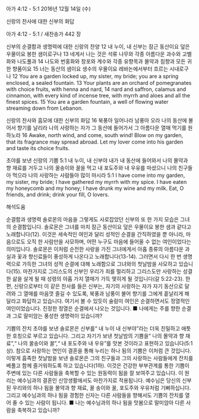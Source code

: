 아가 4:12 - 5:1 
2016년 12월 14일 (수)

신랑의 찬사에 대한 신부의 화답



아가 4:12 - 5:1 / 새찬송가 442 장


신부의 순결함과 생명력에 대한 신랑의 찬양
12 내 누이, 내 신부는 잠근 동산이요 덮은 우물이요 봉한 샘이로구나 13 네게서 나는 것은 석류 나무와 각종 아름다운 과수와 고벨화와 나도풀과 14 나도와 번홍화와 창포와 계수와 각종 유향목과 몰약과 침향과 모든 귀한 향품이요 15 너는 동산의 샘이요 생수의 우물이요 레바논에서부터 흐르는 시내로구나
12 You are a garden locked up, my sister, my bride; you are a spring enclosed, a sealed fountain. 13 Your plants are an orchard of pomegranates with choice fruits, with henna and nard, 14 nard and saffron, calamus and cinnamon, with every kind of incense tree, with myrrh and aloes and all the finest spices. 15 You are a garden fountain, a well of flowing water streaming down from Lebanon. 

신랑의 찬사와 흠모에 대한 신부의 화답
16 북풍아 일어나라 남풍아 오라 나의 동산에 불어서 향기를 날리라 나의 사랑하는 자가 그 동산에 들어가서 그 아름다운 열매 먹기를 원하노라
16 Awake, north wind, and come, south wind! Blow on my garden, that its fragrance may spread abroad. Let my lover come into his garden and taste its choice fruits. 

초야를 보낸 신랑의 기쁨
5:1 내 누이, 내 신부야 내가 내 동산에 들어와서 나의 몰약과 향 재료를 거두고 나의 꿀송이와 꿀을 먹고 내 포도주와 내 우유를 마셨으니 나의 친구들아 먹으라 나의 사랑하는 사람들아 많이 마시라
5:1 I have come into my garden, my sister, my bride; I have gathered my myrrh with my spice. I have eaten my honeycomb and my honey; I have drunk my wine and my milk. Eat, O friends, and drink; drink your fill, O lovers.

해석도움





순결함과 생명력 
솔로몬의 마음을 그렇게도 사로잡았던 신부의 또 한 가지 모습은 그녀의 순결함입니다. 솔로몬은 그녀를 마치 잠근 동산이요 덮은 우물이요 봉한 샘과 같다고 노래합니다(12). 이것은 세속적인 여인과 달리 성적인 순결을 간직하였을 뿐 아니라, 마음으로도 오직 한 사람만을 사모하며, 어떤 누구도 마음에 들어올 수 없는 여인이었다는 의미입니다. 솔로몬은 이처럼 순전한 사랑을 가진 그녀에게서 아홉 종류의 아름다운 과실과 꽃과 향신료들이 풍성하게 나온다고 노래합니다(13-14). 그러면서 다시 한 번 생명력으로 가득한 그녀의 성적 순결에 대해 노래함으로 그녀와의 첫날밤을 사모하고 있습니다(15). 마찬가지로 그리스도의 신부인 우리가 죄를 멀리하고 그리스도만 사랑하는 성결한 삶을 살게 될 때 성령의 아홉 가지 열매가 가득 맺히게 될 것입니다(갈 5:22-23). 한편, 신랑으로부터 이 같은 찬사를 들은 신부는, 자기의 사랑하는 자가 자기 동산으로 달려와 그 열매를 마음껏 즐길 수 있도록, 북풍과 남풍이 불어 향기를 그에게 흩날리게 해달라고 화답하고 있습니다. 여기서 볼 수 있듯이 술람미 여인은 순결하면서도 정열적인 여인이었습니다. 진정한 정열은 순결에서 나오는 것입니다.
■ 나에게는 주를 향한 순결과 그로 말미암는 풍성한 생명력이 있습니까?

기쁨의 잔치 
초야를 보낸 솔로몬은 신부를“ 내 누이 내 신부야”라는 더욱 친밀하고 애틋한 호칭으로 부르고 있습니다. 그리고 자기가 보낸 첫날밤의 기쁨을“ 나의 몰약과 향 재료”,“ 나의 꿀송이와 꿀”,“ 내 포도주와 내 우유”를 맛본 것이라고 표현하고 있습니다(5:1상). 참으로 사랑하는 연인이 결혼을 통해 누리는 하나 됨의 기쁨은 이처럼 큰 것입니다. 이렇게 흡족한 첫날밤을 보낸 솔로몬은 그의 친구들과 그의 사랑하는 사람들에게 잔치를 베풀고 함께 즐거워하도록 하고 있습니다(1하). 이것은 건강한 부부관계를 통한 기쁨이 주변에 있는 다른 사람들을 축복할 수 있는 원동력이 됨을 잘 보여주고 있습니다. 이 원리는 예수님과의 결혼인 신앙생활에서도 마찬가지로 적용됩니다. 예수님은 당신의 신부 된 우리와의 하나 됨을 몰약과 향 재료, 꿀 송이와 꿀, 포도주와 우유처럼 기뻐하십니다. 그리고 예수님과의 하나 됨을 경험한 신자는 다른 사람들을 향해서도 기쁨의 잔치를 열어 줄 수 있는 사람이 됩니다.
■ 나는 예수님과의 하나 됨을 맛봄으로 말미암아 다른 사람을 축복하고 있습니까?